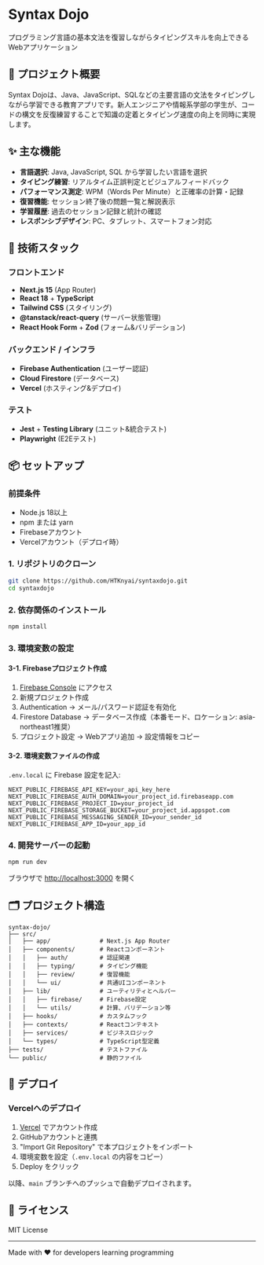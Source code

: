 # Syntax Dojo

プログラミング言語の基本文法を復習しながらタイピングスキルを向上できるWebアプリケーション

## 🎯 プロジェクト概要

Syntax Dojoは、Java、JavaScript、SQLなどの主要言語の文法をタイピングしながら学習できる教育アプリです。新人エンジニアや情報系学部の学生が、コードの構文を反復練習することで知識の定着とタイピング速度の向上を同時に実現します。

## ✨ 主な機能

- **言語選択**: Java, JavaScript, SQL から学習したい言語を選択
- **タイピング練習**: リアルタイム正誤判定とビジュアルフィードバック
- **パフォーマンス測定**: WPM（Words Per Minute）と正確率の計算・記録
- **復習機能**: セッション終了後の問題一覧と解説表示
- **学習履歴**: 過去のセッション記録と統計の確認
- **レスポンシブデザイン**: PC、タブレット、スマートフォン対応

## 🚀 技術スタック

### フロントエンド
- **Next.js 15** (App Router)
- **React 18** + **TypeScript**
- **Tailwind CSS** (スタイリング)
- **@tanstack/react-query** (サーバー状態管理)
- **React Hook Form** + **Zod** (フォーム&バリデーション)

### バックエンド / インフラ
- **Firebase Authentication** (ユーザー認証)
- **Cloud Firestore** (データベース)
- **Vercel** (ホスティング&デプロイ)

### テスト
- **Jest** + **Testing Library** (ユニット&統合テスト)
- **Playwright** (E2Eテスト)

## 📦 セットアップ

### 前提条件

- Node.js 18以上
- npm または yarn
- Firebaseアカウント
- Vercelアカウント（デプロイ時）

### 1. リポジトリのクローン

```bash
git clone https://github.com/HTKnyai/syntaxdojo.git
cd syntaxdojo
```

### 2. 依存関係のインストール

```bash
npm install
```

### 3. 環境変数の設定

#### 3-1. Firebaseプロジェクト作成

1. [Firebase Console](https://console.firebase.google.com/) にアクセス
2. 新規プロジェクト作成
3. Authentication → メール/パスワード認証を有効化
4. Firestore Database → データベース作成（本番モード、ロケーション: asia-northeast1推奨）
5. プロジェクト設定 → Webアプリ追加 → 設定情報をコピー

#### 3-2. 環境変数ファイルの作成

`.env.local` に Firebase 設定を記入:

```
NEXT_PUBLIC_FIREBASE_API_KEY=your_api_key_here
NEXT_PUBLIC_FIREBASE_AUTH_DOMAIN=your_project_id.firebaseapp.com
NEXT_PUBLIC_FIREBASE_PROJECT_ID=your_project_id
NEXT_PUBLIC_FIREBASE_STORAGE_BUCKET=your_project_id.appspot.com
NEXT_PUBLIC_FIREBASE_MESSAGING_SENDER_ID=your_sender_id
NEXT_PUBLIC_FIREBASE_APP_ID=your_app_id
```

### 4. 開発サーバーの起動

```bash
npm run dev
```

ブラウザで [http://localhost:3000](http://localhost:3000) を開く

## 🗂️ プロジェクト構造

```
syntax-dojo/
├── src/
│   ├── app/              # Next.js App Router
│   ├── components/       # Reactコンポーネント
│   │   ├── auth/         # 認証関連
│   │   ├── typing/       # タイピング機能
│   │   ├── review/       # 復習機能
│   │   └── ui/           # 共通UIコンポーネント
│   ├── lib/              # ユーティリティとヘルパー
│   │   ├── firebase/     # Firebase設定
│   │   └── utils/        # 計算、バリデーション等
│   ├── hooks/            # カスタムフック
│   ├── contexts/         # Reactコンテキスト
│   ├── services/         # ビジネスロジック
│   └── types/            # TypeScript型定義
├── tests/                # テストファイル
└── public/               # 静的ファイル
```

## 🚀 デプロイ

### Vercelへのデプロイ

1. [Vercel](https://vercel.com/) でアカウント作成
2. GitHubアカウントと連携
3. "Import Git Repository" で本プロジェクトをインポート
4. 環境変数を設定（`.env.local` の内容をコピー）
5. Deploy をクリック

以降、`main` ブランチへのプッシュで自動デプロイされます。

## 📄 ライセンス

MIT License

---

Made with ❤️ for developers learning programming
